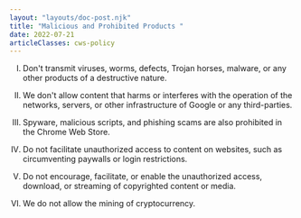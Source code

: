 ```yaml
---
layout: "layouts/doc-post.njk"
title: "Malicious and Prohibited Products "
date: 2022-07-21
articleClasses: cws-policy
---
```


<!-- Atypical formatting is necessary to enable markdown formatting for LI contents -->
<ol type="I">
<li>

Don't transmit viruses, worms, defects, Trojan horses, malware, or any other products of a
destructive nature.

</li>
<li>

We don't allow content that harms or interferes with the operation of the networks, servers, or
other infrastructure of Google or any third-parties.

</li>
<li>

Spyware, malicious scripts, and phishing scams are also prohibited in the Chrome Web Store.

</li>
<li>

Do not facilitate unauthorized access to content on websites, such as circumventing paywalls or
login restrictions.

</li>
<li>

Do not encourage, facilitate, or enable the unauthorized access, download, or streaming of
copyrighted content or media.

</li>
<li>

We do not allow the mining of cryptocurrency.

</li>
</ol>

